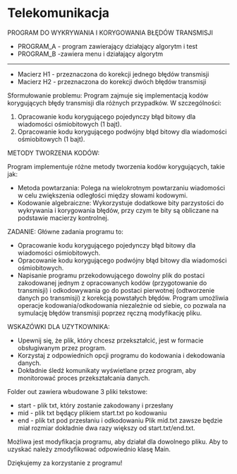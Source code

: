 # Telekomunikacja
PROGRAM DO WYKRYWANIA I KORYGOWANIA BŁĘDÓW TRANSMISJI

  - PROGRAM_A - program zawierający działający algorytm i test
  - PROGRAM_B -zawiera menu i działający algorytm
------------------------------------------------------------------------------------------------------------------------------------
  - Macierz H1 - przeznaczona do korekcji jednego błędów transmisji
  - Macierz H2 - przeznaczona do korekcji dwóch błędów transmisji

Sformułowanie problemu:
Program zajmuje się implementacją kodów korygujących błędy transmisji dla różnych przypadków. W szczególności:

1. Opracowanie kodu korygującego pojedynczy błąd bitowy dla wiadomości ośmiobitowych (1 bajt).
2. Opracowanie kodu korygującego podwójny błąd bitowy dla wiadomości ośmiobitowych (1 bajt).

METODY TWORZENIA KODÓW:

Program implementuje różne metody tworzenia kodów korygujących, takie jak:

- Metoda powtarzania: Polega na wielokrotnym powtarzaniu wiadomości w celu zwiększenia odległości między słowami kodowymi.
- Kodowanie algebraiczne: Wykorzystuje dodatkowe bity parzystości do wykrywania i korygowania błędów, przy czym te bity są obliczane na 
  podstawie macierzy kontrolnej.
  
ZADANIE:
Główne zadania programu to:

- Opracowanie kodu korygującego pojedynczy błąd bitowy dla wiadomości ośmiobitowych.
- Opracowanie kodu korygującego podwójny błąd bitowy dla wiadomości ośmiobitowych.
- Napisanie programu przekodowującego dowolny plik do postaci zakodowanej jednym z opracowanych kodów (przygotowanie do transmisji) i odkodowywania go do postaci pierwotnej (odtworzenie danych po transmisji) z korekcją powstałych błędów. Program umożliwia operacje kodowania/odkodowania niezależnie od siebie, co pozwala na symulację błędów transmisji poprzez ręczną modyfikację pliku.

WSKAZÓWKI DLA UZYTKOWNIKA:

   - Upewnij się, że plik, który chcesz przekształcić, jest w formacie obsługiwanym przez program.
   - Korzystaj z odpowiednich opcji programu do kodowania i dekodowania danych.
   - Dokładnie śledź komunikaty wyświetlane przez program, aby monitorować proces przekształcania danych.

Folder out zawiera wbudowane 3 pliki tekstowe:
   - start - plik txt, który zostanie zakodowany i przesłany
   - mid - plik txt będący plikiem start.txt po kodowaniu
   - end - plik txt pod przesłaniu i odkodowaniu
Plik mid.txt zawsze będzie miał rozmiar dokładnie dwa razy większy od start.txt/end.txt.

Możliwa jest modyfikacja programu, aby działał dla dowolnego pliku. Aby to uzyskać należy zmodyfikować odpowiednio klasę Main.

Dziękujemy za korzystanie z programu!


















